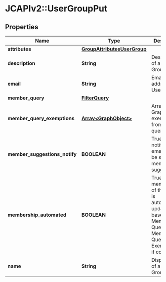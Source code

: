 # JCAPIv2::UserGroupPut

## Properties
Name | Type | Description | Notes
------------ | ------------- | ------------- | -------------
**attributes** | [**GroupAttributesUserGroup**](GroupAttributesUserGroup.md) |  | [optional] 
**description** | **String** | Description of a User Group | [optional] 
**email** | **String** | Email address of a User Group | [optional] 
**member_query** | [**FilterQuery**](FilterQuery.md) |  | [optional] 
**member_query_exemptions** | [**Array&lt;GraphObject&gt;**](GraphObject.md) | Array of GraphObjects exempted from the query | [optional] 
**member_suggestions_notify** | **BOOLEAN** | True if notification emails are to be sent for membership suggestions. | [optional] 
**membership_automated** | **BOOLEAN** | True if membership of this group is automatically updated based on the Member Query and Member Query Exemptions, if configured | [optional] 
**name** | **String** | Display name of a User Group. | 

